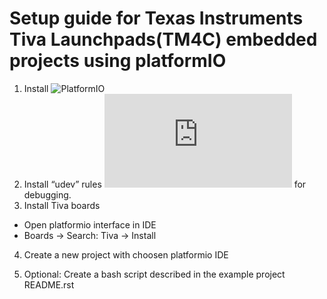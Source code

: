 # Setup guide for Texas Instruments Tiva Launchpads(TM4C) embedded projects using platformIO


1. Install ![PlatformIO](https://www.platformio.org/install/)
2. Install “udev” rules ![99-platformio-udev.rules](https://docs.platformio.org/en/latest/faq.html#faq-udev-rules) for debugging.
3. Install Tiva boards 
  * Open platformio interface in IDE
  * Boards -> Search: Tiva -> Install

4. Create a new project with choosen platformio IDE

5. Optional: Create a bash script described in the example project README.rst
